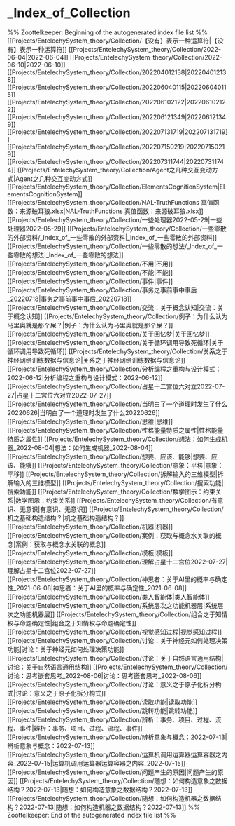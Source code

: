 # _Index_of_Collection
%% Zoottelkeeper: Beginning of the autogenerated index file list  %%
 [[Projects/EntelechySystem_theory/Collection/【没有】表示一种运算符|【没有】表示一种运算符]]
 [[Projects/EntelechySystem_theory/Collection/2022-06-04|2022-06-04]]
 [[Projects/EntelechySystem_theory/Collection/2022-06-10|2022-06-10]]
 [[Projects/EntelechySystem_theory/Collection/202204012138|202204012138]]
 [[Projects/EntelechySystem_theory/Collection/202206040115|202206040115]]
 [[Projects/EntelechySystem_theory/Collection/202206102122|202206102122]]
 [[Projects/EntelechySystem_theory/Collection/202206121349|202206121349]]
 [[Projects/EntelechySystem_theory/Collection/202207131719|202207131719]]
 [[Projects/EntelechySystem_theory/Collection/202207150219|202207150219]]
 [[Projects/EntelechySystem_theory/Collection/202207311744|202207311744]]
 [[Projects/EntelechySystem_theory/Collection/Agent之几种交互变动方式|Agent之几种交互变动方式]]
 [[Projects/EntelechySystem_theory/Collection/ElementsCognitionSystem|ElementsCognitionSystem]]
 [[Projects/EntelechySystem_theory/Collection/NAL-TruthFunctions 真值函数：来源破耳狼.xlsx|NAL-TruthFunctions 真值函数：来源破耳狼.xlsx]]
 [[Projects/EntelechySystem_theory/Collection/一些处理器2022-05-29|一些处理器2022-05-29]]
 [[Projects/EntelechySystem_theory/Collection/一些零散的外部资料/_Index_of_一些零散的外部资料|_Index_of_一些零散的外部资料]]
 [[Projects/EntelechySystem_theory/Collection/一些零散的想法/_Index_of_一些零散的想法|_Index_of_一些零散的想法]]
 [[Projects/EntelechySystem_theory/Collection/不用|不用]]
 [[Projects/EntelechySystem_theory/Collection/不能|不能]]
 [[Projects/EntelechySystem_theory/Collection/事件|事件]]
 [[Projects/EntelechySystem_theory/Collection/事务之事前事中事后_20220718|事务之事前事中事后_20220718]]
 [[Projects/EntelechySystem_theory/Collection/交流：关于概念认知|交流：关于概念认知]]
 [[Projects/EntelechySystem_theory/Collection/例子：为什么认为马里奥就是那个屎？|例子：为什么认为马里奥就是那个屎？]]
 [[Projects/EntelechySystem_theory/Collection/关于回忆梦|关于回忆梦]]
 [[Projects/EntelechySystem_theory/Collection/关于循环调用导致死循环|关于循环调用导致死循环]]
 [[Projects/EntelechySystem_theory/Collection/关系之于神经网络训练数据与信息论|关系之于神经网络训练数据与信息论]]
 [[Projects/EntelechySystem_theory/Collection/分析编程之重构与设计模式：2022-06-12|分析编程之重构与设计模式：2022-06-12]]
 [[Projects/EntelechySystem_theory/Collection/占星十二宫位六对立2022-07-27|占星十二宫位六对立2022-07-27]]
 [[Projects/EntelechySystem_theory/Collection/当明白了一个道理时发生了什么20220626|当明白了一个道理时发生了什么20220626]]
 [[Projects/EntelechySystem_theory/Collection/思维|思维]]
 [[Projects/EntelechySystem_theory/Collection/性格能量特质之属性|性格能量特质之属性]]
 [[Projects/EntelechySystem_theory/Collection/想法：如何生成机器_2022-08-04|想法：如何生成机器_2022-08-04]]
 [[Projects/EntelechySystem_theory/Collection/想要、应该、能够|想要、应该、能够]]
 [[Projects/EntelechySystem_theory/Collection/意象：平移|意象：平移]]
 [[Projects/EntelechySystem_theory/Collection/拆解输入的三维模型|拆解输入的三维模型]]
 [[Projects/EntelechySystem_theory/Collection/搜索功能|搜索功能]]
 [[Projects/EntelechySystem_theory/Collection/数学图示：约束关系|数学图示：约束关系]]
 [[Projects/EntelechySystem_theory/Collection/有意识、无意识|有意识、无意识]]
 [[Projects/EntelechySystem_theory/Collection/机之基础构造结构？|机之基础构造结构？]]
 [[Projects/EntelechySystem_theory/Collection/机器|机器]]
 [[Projects/EntelechySystem_theory/Collection/案例：获取与概念水关联的概念|案例：获取与概念水关联的概念]]
 [[Projects/EntelechySystem_theory/Collection/模板|模板]]
 [[Projects/EntelechySystem_theory/Collection/理解占星十二宫位2022-07-27|理解占星十二宫位2022-07-27]]
 [[Projects/EntelechySystem_theory/Collection/神思者：关于AI里的概率与确定性_2021-06-08|神思者：关于AI里的概率与确定性_2021-06-08]]
 [[Projects/EntelechySystem_theory/Collection/类人智能体|类人智能体]]
 [[Projects/EntelechySystem_theory/Collection/系统层次之功能机器层|系统层次之功能机器层]]
 [[Projects/EntelechySystem_theory/Collection/组合之于知情权与命题确定性|组合之于知情权与命题确定性]]
 [[Projects/EntelechySystem_theory/Collection/视觉感知过程|视觉感知过程]]
 [[Projects/EntelechySystem_theory/Collection/讨论：关于神经元如何处理决策功能|讨论：关于神经元如何处理决策功能]]
 [[Projects/EntelechySystem_theory/Collection/讨论：关于自然语言通用结构|讨论：关于自然语言通用结构]]
 [[Projects/EntelechySystem_theory/Collection/讨论：思考嵌套思考_2022-08-06|讨论：思考嵌套思考_2022-08-06]]
 [[Projects/EntelechySystem_theory/Collection/讨论：意义之于原子化拆分构式|讨论：意义之于原子化拆分构式]]
 [[Projects/EntelechySystem_theory/Collection/读取功能|读取功能]]
 [[Projects/EntelechySystem_theory/Collection/跳转功能|跳转功能]]
 [[Projects/EntelechySystem_theory/Collection/辨析：事务、项目、过程、流程、事件|辨析：事务、项目、过程、流程、事件]]
 [[Projects/EntelechySystem_theory/Collection/辨析意象与概念：2022-07-13|辨析意象与概念：2022-07-13]]
 [[Projects/EntelechySystem_theory/Collection/运算机调用运算器运算容器之内容_2022-07-15|运算机调用运算器运算容器之内容_2022-07-15]]
 [[Projects/EntelechySystem_theory/Collection/问题产生的原因|问题产生的原因]]
 [[Projects/EntelechySystem_theory/Collection/随想：如何构造意象之数据结构？2022-07-13|随想：如何构造意象之数据结构？2022-07-13]]
 [[Projects/EntelechySystem_theory/Collection/随想：如何构造机器之数据结构？2022-07-13|随想：如何构造机器之数据结构？2022-07-13]]
%% Zoottelkeeper: End of the autogenerated index file list  %%
